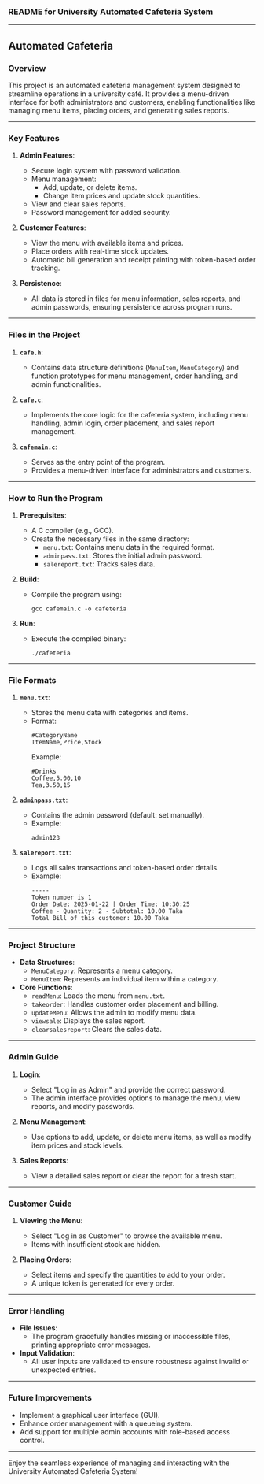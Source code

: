 ### README for University Automated Cafeteria System

---

##  Automated Cafeteria 

### **Overview**
This project is an automated cafeteria management system designed to streamline operations in a university café. It provides a menu-driven interface for both administrators and customers, enabling functionalities like managing menu items, placing orders, and generating sales reports.

---

### **Key Features**
1. **Admin Features**:
   - Secure login system with password validation.
   - Menu management:
     - Add, update, or delete items.
     - Change item prices and update stock quantities.
   - View and clear sales reports.
   - Password management for added security.

2. **Customer Features**:
   - View the menu with available items and prices.
   - Place orders with real-time stock updates.
   - Automatic bill generation and receipt printing with token-based order tracking.

3. **Persistence**:
   - All data is stored in files for menu information, sales reports, and admin passwords, ensuring persistence across program runs.

---

### **Files in the Project**
1. **`cafe.h`**:
   - Contains data structure definitions (`MenuItem`, `MenuCategory`) and function prototypes for menu management, order handling, and admin functionalities.

2. **`cafe.c`**:
   - Implements the core logic for the cafeteria system, including menu handling, admin login, order placement, and sales report management.

3. **`cafemain.c`**:
   - Serves as the entry point of the program.
   - Provides a menu-driven interface for administrators and customers.

---

### **How to Run the Program**
1. **Prerequisites**:
   - A C compiler (e.g., GCC).
   - Create the necessary files in the same directory:
     - `menu.txt`: Contains menu data in the required format.
     - `adminpass.txt`: Stores the initial admin password.
     - `salereport.txt`: Tracks sales data.

2. **Build**:
   - Compile the program using:
     ```
     gcc cafemain.c -o cafeteria
     ```

3. **Run**:
   - Execute the compiled binary:
     ```
     ./cafeteria
     ```

---

### **File Formats**
1. **`menu.txt`**:
   - Stores the menu data with categories and items.
   - Format:
     ```
     #CategoryName
     ItemName,Price,Stock
     ```
     Example:
     ```
     #Drinks
     Coffee,5.00,10
     Tea,3.50,15
     ```

2. **`adminpass.txt`**:
   - Contains the admin password (default: set manually).
   - Example:
     ```
     admin123
     ```

3. **`salereport.txt`**:
   - Logs all sales transactions and token-based order details.
   - Example:
     ```
     ----- 
     Token number is 1
     Order Date: 2025-01-22 | Order Time: 10:30:25
     Coffee - Quantity: 2 - Subtotal: 10.00 Taka
     Total Bill of this customer: 10.00 Taka
     ```

---

### **Project Structure**
- **Data Structures**:
  - `MenuCategory`: Represents a menu category.
  - `MenuItem`: Represents an individual item within a category.
- **Core Functions**:
  - `readMenu`: Loads the menu from `menu.txt`.
  - `takeorder`: Handles customer order placement and billing.
  - `updateMenu`: Allows the admin to modify menu data.
  - `viewsale`: Displays the sales report.
  - `clearsalesreport`: Clears the sales data.

---

### **Admin Guide**
1. **Login**:
   - Select "Log in as Admin" and provide the correct password.
   - The admin interface provides options to manage the menu, view reports, and modify passwords.

2. **Menu Management**:
   - Use options to add, update, or delete menu items, as well as modify item prices and stock levels.

3. **Sales Reports**:
   - View a detailed sales report or clear the report for a fresh start.

---

### **Customer Guide**
1. **Viewing the Menu**:
   - Select "Log in as Customer" to browse the available menu.
   - Items with insufficient stock are hidden.

2. **Placing Orders**:
   - Select items and specify the quantities to add to your order.
   - A unique token is generated for every order.

---

### **Error Handling**
- **File Issues**:
  - The program gracefully handles missing or inaccessible files, printing appropriate error messages.
- **Input Validation**:
  - All user inputs are validated to ensure robustness against invalid or unexpected entries.

---

### **Future Improvements**
- Implement a graphical user interface (GUI).
- Enhance order management with a queueing system.
- Add support for multiple admin accounts with role-based access control.

---

Enjoy the seamless experience of managing and interacting with the University Automated Cafeteria System!
